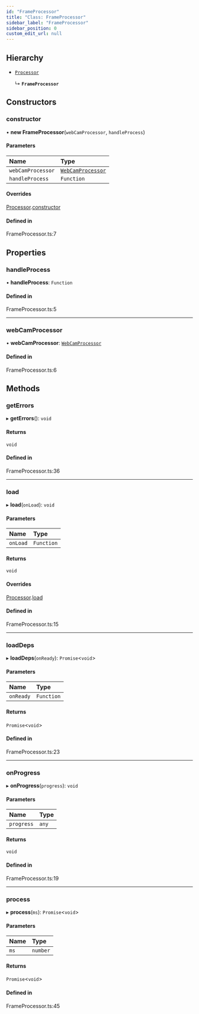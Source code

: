 ```yaml
---
id: "FrameProcessor"
title: "Class: FrameProcessor"
sidebar_label: "FrameProcessor"
sidebar_position: 0
custom_edit_url: null
---
```


## Hierarchy

- [`Processor`](Processor.md)

  ↳ **`FrameProcessor`**

## Constructors

### constructor

• **new FrameProcessor**(`webCamProcessor`, `handleProcess`)

#### Parameters

| Name | Type |
| :------ | :------ |
| `webCamProcessor` | [`WebCamProcessor`](WebCamProcessor.md) |
| `handleProcess` | `Function` |

#### Overrides

[Processor](Processor.md).[constructor](Processor.md#constructor)

#### Defined in

FrameProcessor.ts:7

## Properties

### handleProcess

• **handleProcess**: `Function`

#### Defined in

FrameProcessor.ts:5

___

### webCamProcessor

• **webCamProcessor**: [`WebCamProcessor`](WebCamProcessor.md)

#### Defined in

FrameProcessor.ts:6

## Methods

### getErrors

▸ **getErrors**(): `void`

#### Returns

`void`

#### Defined in

FrameProcessor.ts:36

___

### load

▸ **load**(`onLoad`): `void`

#### Parameters

| Name | Type |
| :------ | :------ |
| `onLoad` | `Function` |

#### Returns

`void`

#### Overrides

[Processor](Processor.md).[load](Processor.md#load)

#### Defined in

FrameProcessor.ts:15

___

### loadDeps

▸ **loadDeps**(`onReady`): `Promise`<`void`\>

#### Parameters

| Name | Type |
| :------ | :------ |
| `onReady` | `Function` |

#### Returns

`Promise`<`void`\>

#### Defined in

FrameProcessor.ts:23

___

### onProgress

▸ **onProgress**(`progress`): `void`

#### Parameters

| Name | Type |
| :------ | :------ |
| `progress` | `any` |

#### Returns

`void`

#### Defined in

FrameProcessor.ts:19

___

### process

▸ **process**(`ms`): `Promise`<`void`\>

#### Parameters

| Name | Type |
| :------ | :------ |
| `ms` | `number` |

#### Returns

`Promise`<`void`\>

#### Defined in

FrameProcessor.ts:45
